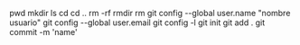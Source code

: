pwd
mkdir
ls
cd
cd ..
rm -rf
rmdir
rm
git config --global user.name "nombre usuario"
git config --global user.email
git config -l
git init
git add .
git commit -m 'name'
